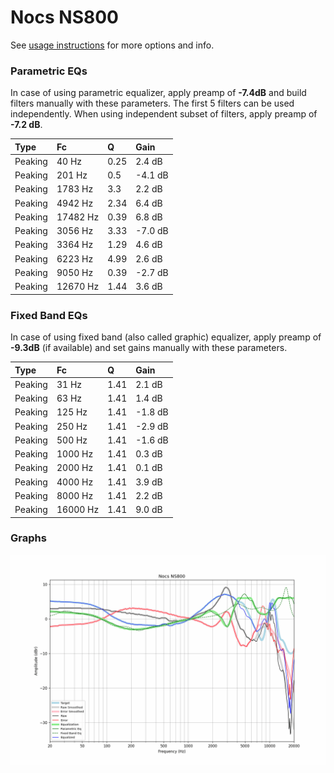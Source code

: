 # Nocs NS800
See [usage instructions](https://github.com/jaakkopasanen/AutoEq#usage) for more options and info.

### Parametric EQs
In case of using parametric equalizer, apply preamp of **-7.4dB** and build filters manually
with these parameters. The first 5 filters can be used independently.
When using independent subset of filters, apply preamp of **-7.2 dB**.

| Type    | Fc       |    Q | Gain    |
|:--------|:---------|:-----|:--------|
| Peaking | 40 Hz    | 0.25 | 2.4 dB  |
| Peaking | 201 Hz   | 0.5  | -4.1 dB |
| Peaking | 1783 Hz  | 3.3  | 2.2 dB  |
| Peaking | 4942 Hz  | 2.34 | 6.4 dB  |
| Peaking | 17482 Hz | 0.39 | 6.8 dB  |
| Peaking | 3056 Hz  | 3.33 | -7.0 dB |
| Peaking | 3364 Hz  | 1.29 | 4.6 dB  |
| Peaking | 6223 Hz  | 4.99 | 2.6 dB  |
| Peaking | 9050 Hz  | 0.39 | -2.7 dB |
| Peaking | 12670 Hz | 1.44 | 3.6 dB  |

### Fixed Band EQs
In case of using fixed band (also called graphic) equalizer, apply preamp of **-9.3dB**
(if available) and set gains manually with these parameters.

| Type    | Fc       |    Q | Gain    |
|:--------|:---------|:-----|:--------|
| Peaking | 31 Hz    | 1.41 | 2.1 dB  |
| Peaking | 63 Hz    | 1.41 | 1.4 dB  |
| Peaking | 125 Hz   | 1.41 | -1.8 dB |
| Peaking | 250 Hz   | 1.41 | -2.9 dB |
| Peaking | 500 Hz   | 1.41 | -1.6 dB |
| Peaking | 1000 Hz  | 1.41 | 0.3 dB  |
| Peaking | 2000 Hz  | 1.41 | 0.1 dB  |
| Peaking | 4000 Hz  | 1.41 | 3.9 dB  |
| Peaking | 8000 Hz  | 1.41 | 2.2 dB  |
| Peaking | 16000 Hz | 1.41 | 9.0 dB  |

### Graphs
![](./Nocs%20NS800.png)